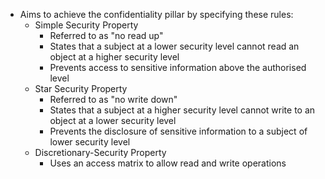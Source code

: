 - Aims to achieve the confidentiality pillar by specifying these rules:
	- Simple Security Property
		- Referred to as "no read up" 
		- States that a subject at a lower security level cannot read an object at a higher security level 
		- Prevents access to sensitive information above the authorised level
	- Star Security Property
		- Referred to as "no write down"
		- States that a subject at a higher security level cannot write to an object at a lower security level
		- Prevents the disclosure of sensitive information to a subject of lower security level
	- Discretionary-Security Property
		- Uses an access matrix to allow read and write operations